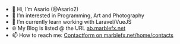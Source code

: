 - 👋 Hi, I’m Asario (@Asario2)
- 👀 I’m interested in Programming, Art and Photography
- 🌱 I’m currently learn working with Laravel/VueJS
- 🌐 My Blog is listed @ the URL [ab.marblefx.net](https://ab.marblefx.net)
- 📫 How to reach me: [Contactform on marblefx.net/home/contacts](https://www.marblefx.net/home/contacts)


<!---
Asario2/Asario2 is a ✨ special ✨ repository because its `README.md` (this file) appears on your GitHub profile.
You can click the Preview link to take a look at your changes.
--->
